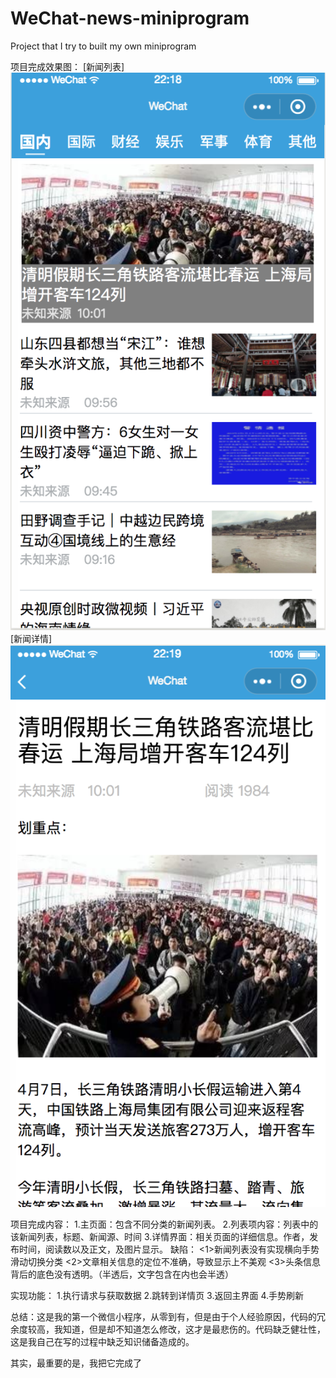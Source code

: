 # WeChat-news-miniprogram
Project that I try to built my own miniprogram

项目完成效果图：
[新闻列表]<img src='/images/news-list.png'>
[新闻详情]<img src='/images/news-detail.png'>

项目完成内容：
1.主页面：包含不同分类的新闻列表。
2.列表项内容：列表中的该新闻列表，标题、新闻源、时间
3.详情界面：相关页面的详细信息。作者，发布时间，阅读数以及正文，及图片显示。
缺陷：
<1>新闻列表没有实现横向手势滑动切换分类
<2>文章相关信息的定位不准确，导致显示上不美观
<3>头条信息背后的底色没有透明。（半透后，文字包含在内也会半透）

实现功能：
1.执行请求与获取数据
2.跳转到详情页
3.返回主界面
4.手势刷新

总结：这是我的第一个微信小程序，从零到有，但是由于个人经验原因，代码的冗余度较高，我知道，但是却不知道怎么修改，这才是最悲伤的。代码缺乏健壮性，这是我自己在写的过程中缺乏知识储备造成的。

其实，最重要的是，我把它完成了
